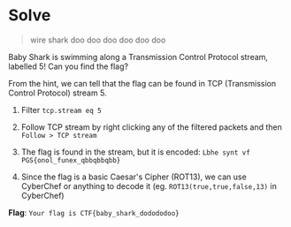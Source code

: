 # Solve
> wire shark doo doo doo doo doo doo

Baby Shark is swimming along a Transmission Control Protocol stream, labelled 5! Can you find the flag?

From the hint, we can tell that the flag can be found in TCP (Transmission Control Protocol) stream 5.

1. Filter `tcp.stream eq 5`

2. Follow TCP stream by right clicking any of the filtered packets and then `Follow > TCP stream`

3. The flag is found in the stream, but it is encoded: `Lbhe synt vf PGS{onol_funex_qbbqbbqbb}`

4. Since the flag is a basic Caesar's Cipher (ROT13), we can use CyberChef or anything to decode it (eg. `ROT13(true,true,false,13)` in CyberChef)

**Flag**: `Your flag is CTF{baby_shark_dodododoo}`
